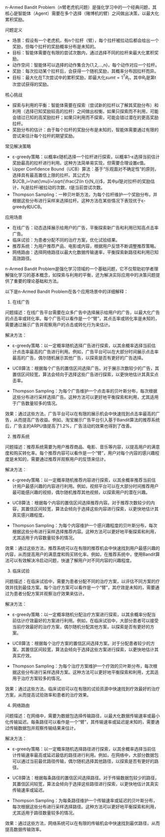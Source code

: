 n-Armed Bandit Problem（n臂老虎机问题）是强化学习中的一个经典问题，其核心是智能体（Agent）需要在多个选择（赌博机的臂）之间做出决策，以最大化累积奖励。


问题定义

- 场景：假设有一个老虎机，有n个拉杆（臂），每个拉杆被拉动后都会给出一个奖励，但每个拉杆的奖励概率分布是未知的。
- 目标：智能体需要在有限的尝试次数内，通过选择不同的拉杆来最大化累积奖励。
- 动作空间：智能体可以选择的动作集合为{1,2,...,n}，每个动作对应一个拉杆。
- 奖励：每次拉动某个拉杆后，会获得一个随机奖励，其概率分布因拉杆而异。
- 目标：最大化在T次尝试中的累积奖励，即最大化$sum{t=1}^{T}R_t$，其中$R_t$是第t次尝试获得的奖励。


核心挑战

- 探索与利用的平衡：智能体需要在探索（尝试新的拉杆以了解其奖励分布）和利用（选择已知奖励较高的拉杆）之间做出权衡。如果只探索而不利用，可能会错过已知的高奖励拉杆；如果只利用而不探索，可能会错过潜在的更高奖励拉杆。
- 奖励分布的估计：由于每个拉杆的奖励分布是未知的，智能体需要通过有限的尝试来估计每个拉杆的期望奖励。


常见解决策略

- ε-greedy策略：以概率ε随机选择一个拉杆进行探索，以概率1-ε选择当前估计奖励最高的拉杆进行利用。这种方法简单易实现，但需要合理设置ε值。
- Upper Confidence Bound（UCB）算法：基于“乐观面对不确定性”的原则，选择具有最高置信上限的拉杆。其公式为$UCB_i=\hat{\mu}i+\sqrt{\frac{2\ln t}{N_i}}$，其中$\hat{\mu}i$是对拉杆i的奖励估计，$N_i$是拉杆i被拉动的次数，$t$是当前尝试次数。
- Thompson Sampling：一种贝叶斯方法，为每个拉杆维护一个奖励分布，并根据这些分布进行采样来选择拉杆。这种方法在某些情况下表现优于ε-greedy和UCB。

应用场景

- 在线广告：动态选择展示给用户的广告，平衡探索新广告和利用已知高点击率广告。
- 临床试验：为患者分配不同的治疗方案，优化试验结果。
- 推荐系统：为用户推荐产品、电影或内容，根据用户反馈不断调整推荐策略。
- 网络路由：选择网络路径以最大化数据传输速率，平衡探索新路径和利用已知高效路径。

n-Armed Bandit Problem是强化学习领域的一个基础问题，它不仅帮助初学者理解强化学习的基本概念，如探索与利用的平衡，还为解决实际应用中的决策问题提供了重要的理论基础和方法。





以下是n-Armed Bandit Problem在各个应用场景中的详细解释：

1. 在线广告

问题描述：在线广告平台需要在众多广告中选择展示给用户的广告，以最大化广告的点击率或转化率。每个广告可以看作是一个“臂”，其点击率或转化率是未知的，需要通过展示广告并观察用户的点击或转化行为来估计。

解决方法：

- ε-greedy策略：以一定概率随机选择广告进行探索，以其余概率选择当前估计点击率最高的广告进行利用。例如，广告平台可以在大部分时间展示点击率最高的广告，偶尔随机展示其他广告，以探索是否有更好的广告选择。

- UCB算法：根据每个广告的置信区间选择广告。对于展示次数较少的广告，其置信区间较宽，算法会倾向于选择这些广告进行探索，以更快地估计其真实点击率。

- Thompson Sampling：为每个广告维护一个点击率的贝叶斯分布，每次根据这些分布进行采样选择广告。这种方法可以更好地平衡探索和利用，尤其适用于广告数量较多的情况。

效果：通过这些方法，广告平台可以在有限的展示机会中快速找到点击率最高的广告，从而提高广告收益。例如，淘宝展示广告平台引入基于Bandit算法的推荐系统后，广告主的ARPU值提高了1.2%，广告活动的效果也得到了改善。

2. 推荐系统

问题描述：推荐系统需要为用户推荐商品、电影、音乐等内容，以提高用户的满意度和购买转化率。每个推荐内容可以看作是一个“臂”，用户对每个内容的感兴趣程度是未知的，需要通过推荐并观察用户的反馈来估计。

解决方法：

- ε-greedy策略：以一定概率随机推荐内容进行探索，以其余概率推荐当前估计用户最感兴趣的内容进行利用。例如，视频平台可以在大部分时间推荐用户最可能感兴趣的视频，偶尔随机推荐其他视频，以探索用户的潜在兴趣。

- UCB算法：根据每个内容的置信区间选择推荐内容。对于推荐次数较少的内容，其置信区间较宽，算法会倾向于选择这些内容进行探索，以更快地估计其真实感兴趣程度。

- Thompson Sampling：为每个内容维护一个感兴趣程度的贝叶斯分布，每次根据这些分布进行采样选择推荐内容。这种方法可以更好地平衡探索和利用，尤其适用于内容数量较多的情况。

效果：通过这些方法，推荐系统可以在有限的推荐机会中快速找到用户最感兴趣的内容，从而提高用户的满意度和购买转化率。例如，在推荐系统中，使用Bandit算法可以有效解决冷启动问题，快速了解用户对不同内容的兴趣程度。

3. 临床试验

问题描述：在临床试验中，需要为患者分配不同的治疗方案，以评估不同方案的疗效并找到最佳方案。每个治疗方案可以看作是一个“臂”，其疗效是未知的，需要通过为患者分配方案并观察治疗效果来估计。

解决方法：

- ε-greedy策略：以一定概率随机分配治疗方案进行探索，以其余概率分配当前估计疗效最好的方案进行利用。例如，在临床试验中，大部分患者可以接受当前疗效最好的治疗方案，偶尔随机分配其他方案，以探索是否有更好的方案。

- UCB算法：根据每个治疗方案的置信区间选择方案。对于分配患者较少的方案，其置信区间较宽，算法会倾向于选择这些方案进行探索，以更快地估计其真实疗效。

- Thompson Sampling：为每个治疗方案维护一个疗效的贝叶斯分布，每次根据这些分布进行采样选择方案。这种方法可以更好地平衡探索和利用，尤其适用于治疗方案较多的情况。

效果：通过这些方法，临床试验可以在有限的试验资源中快速找到疗效最好的治疗方案，从而提高试验效率和患者的治疗效果。

4. 网络路由

问题描述：在网络中，需要为数据包选择传输路径，以最大化数据传输速率或最小化传输延迟。每条路径可以看作是一个“臂”，其传输速率或延迟是未知的，需要通过传输数据包并观察传输结果来估计。

解决方法：

- ε-greedy策略：以一定概率随机选择路径进行探索，以其余概率选择当前估计传输速率最高或延迟最低的路径进行利用。例如，在网络中，大部分数据包可以通过当前最优路径传输，偶尔随机选择其他路径，以探索是否有更好的路径。

- UCB算法：根据每条路径的置信区间选择路径。对于传输数据包较少的路径，其置信区间较宽，算法会倾向于选择这些路径进行探索，以更快地估计其真实传输速率或延迟。

- Thompson Sampling：为每条路径维护一个传输速率或延迟的贝叶斯分布，每次根据这些分布进行采样选择路径。这种方法可以更好地平衡探索和利用，尤其适用于路径数量较多的情况。

效果：通过这些方法，网络系统可以在有限的传输机会中快速找到最优路径，从而提高数据传输效率。